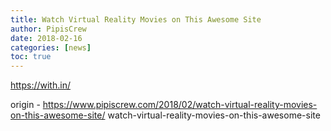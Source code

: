 ```yaml
---
title: Watch Virtual Reality Movies on This Awesome Site
author: PipisCrew
date: 2018-02-16
categories: [news]
toc: true
---
```


https://with.in/

origin - https://www.pipiscrew.com/2018/02/watch-virtual-reality-movies-on-this-awesome-site/ watch-virtual-reality-movies-on-this-awesome-site